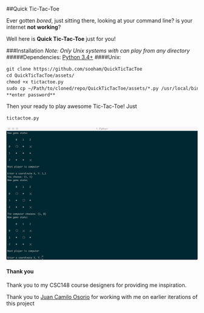##Quick Tic-Tac-Toe

Ever gotten _bored_, just sitting there, looking at your command line?
is your internet **not working**?

Well here is **Quick Tic-Tac-Toe** just for you!

###Installation
_Note: Only Unix systems with can play from any directory_
#####Dependencies:
[Python 3.4+](https://www.python.org/downloads/)
####Unix:
``` html
git clone https://github.com/sooham/QuickTicTacToe
cd QuickTicTacToe/assets/
chmod +x tictactoe.py
sudo cp ~/Path/to/cloned/repo/QuickTicTacToe/assets/*.py /usr/local/bin
**enter password**
```
Then your ready to play awesome Tic-Tac-Toe! Just
``` html
tictactoe.py
```

![Image of game](https://raw.githubusercontent.com/sooham/QuickTicTacToe/master/img/img1.tiff)

#### Thank you
Thank you to my CSC148 course designers for providing me inspiration.

Thank you to [Juan Camilo Osorio](https://github.com/jcoc611) for working with me on earlier iterations of this project
